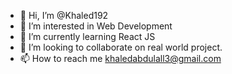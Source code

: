 - 👋 Hi, I’m @Khaled192
- 👀 I’m interested in Web Development
- 🌱 I’m currently learning React JS
- 💞️ I’m looking to collaborate on real world project.
- 📫 How to reach me 
khaledabdulall3@gmail.com

<!---
Khaled192/Khaled192 is a ✨ special ✨ repository because its `README.md` (this file) appears on your GitHub profile.
You can click the Preview link to take a look at your changes.
--->

